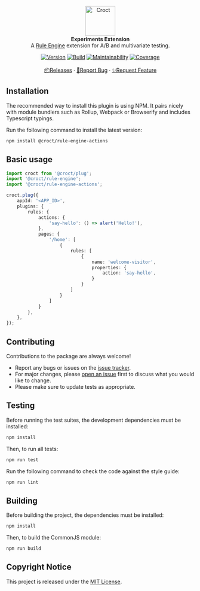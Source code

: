 <p align="center">
    <a href="https://croct.com">
        <img src="https://cdn.croct.io/brand/logo/repo-icon-green.svg" alt="Croct" height="80"/>
    </a>
    <br />
    <strong>Experiments Extension</strong>
    <br />
    A <a href="https://github.com/croct-tech/plug-rule-engine-js">Rule Engine</a> extension for A/B and multivariate testing.
</p>
<p align="center">
    <a href="https://www.npmjs.com/package/@croct/rule-engine-actions"><img alt="Version" src="https://img.shields.io/npm/v/@croct/rule-engine-actions" /></a>
    <a href="https://github.com/croct-tech/rule-engine-actions-js/actions?query=workflow%3AValidations"><img alt="Build" src="https://github.com/croct-tech/rule-engine-actions-js/workflows/Validations/badge.svg" /></a>
    <a href="https://codeclimate.com/repos/5ec5ba8639ff4401a20048d6/maintainability"><img alt="Maintainability" src="https://api.codeclimate.com/v1/badges/a88e8415972975885e2a/maintainability" /></a>
    <a href="https://codeclimate.com/repos/5ec5ba8639ff4401a20048d6/test_coverage"><img alt="Coverage" src="https://api.codeclimate.com/v1/badges/a88e8415972975885e2a/test_coverage" /></a>
    <br />
    <br />
    <a href="https://github.com/croct-tech/rule-engine-actions-js/releases">📦Releases</a>
    ·
    <a href="https://github.com/croct-tech/rule-engine-actions-js/issues/new?labels=bug&template=bug-report.md">🐞Report Bug</a>
    ·
    <a href="https://github.com/croct-tech/rule-engine-actions-js/issues/new?labels=enhancement&template=feature-request.md">✨Request Feature</a>
</p>

## Installation

The recommended way to install this plugin is using NPM. It pairs nicely with module bundlers such as Rollup, Webpack or Browserify and includes Typescript typings.

Run the following command to install the latest version:

```sh
npm install @croct/rule-engine-actions
```

## Basic usage

```typescript
import croct from '@croct/plug';
import '@croct/rule-engine';
import '@croct/rule-engine-actions';

croct.plug({
    appId: '<APP_ID>',
    plugins: {
        rules: {
            actions: {
                'say-hello': () => alert('Hello!'),
            },
            pages: {
                '/home': [
                    {
                        rules: [
                            {
                                name: 'welcome-visitor',
                                properties: {
                                    action: 'say-hello',
                                }
                            }
                        ]
                    }
                ]
            }
        },
    },
});
```

## Contributing
Contributions to the package are always welcome! 

- Report any bugs or issues on the [issue tracker](https://github.com/croct-tech/rule-engine-actions-js/issues).
- For major changes, please [open an issue](https://github.com/croct-tech/rule-engine-actions-js/issues) first to discuss what you would like to change.
- Please make sure to update tests as appropriate.

## Testing

Before running the test suites, the development dependencies must be installed:

```sh
npm install
```

Then, to run all tests:

```sh
npm run test
```

Run the following command to check the code against the style guide:

```sh
npm run lint
```

## Building

Before building the project, the dependencies must be installed:

```sh
npm install
```

Then, to build the CommonJS module:

```sh
npm run build
```

## Copyright Notice

This project is released under the [MIT License](LICENSE).
